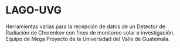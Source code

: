 # LAGO-UVG
Herramientas varias para la recepción de datos de un Detector de Radiación de Cherenkov con fines de monitoreo solar 
e investigación. Equipo de Mega Proyecto de la Universidad del Valle de Guatemala.
